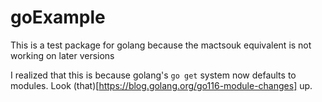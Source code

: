# goExample
This is a test package for golang because the mactsouk equivalent is not working on later versions

I realized that this is because golang's `go get` system now defaults to modules. Look (that)[https://blog.golang.org/go116-module-changes] up. 
